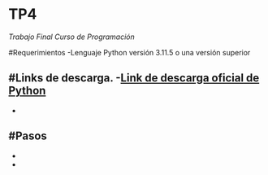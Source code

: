 # TP4
*Trabajo Final Curso de Programación*

#Requerimientos
-Lenguaje Python versión 3.11.5 o una versión superior

#Links de descarga.
-[Link de descarga oficial de Python](https://www.python.org/downloads/)
-
-

#Pasos
-
-
-

#
